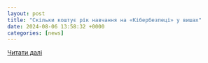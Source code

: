 ```yaml
---
layout: post
title: "Скільки коштує рік навчання на «Кібербезпеці» у вишах"
date: 2024-08-06 13:58:32 +0000
categories: [news]
---
```


[Читати далі](https://24tv.ua/education/skilki-koshtuye-vishha-osvita-ukrayini-2024-rotsi-yaka-vartist_n2603466)
